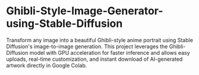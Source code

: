 # Ghibli-Style-Image-Generator-using-Stable-Diffusion
Transform any image into a beautiful Ghibli-style anime portrait using Stable Diffusion's image-to-image generation. This project leverages the Ghibli-Diffusion model with GPU acceleration for faster inference and allows easy uploads, real-time customization, and instant download of AI-generated artwork directly in Google Colab.
